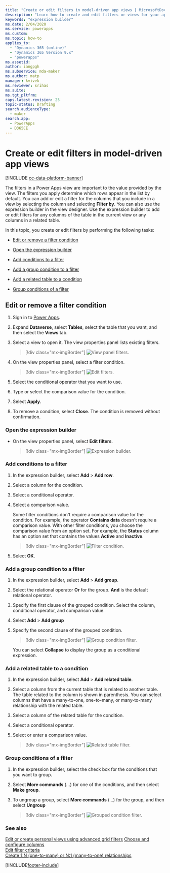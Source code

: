 ```yaml
---
title: "Create or edit filters in model-driven app views | MicrosoftDocs"
description: "Learn how to create and edit filters or views for your app"
keywords: "expression builder"
ms.date: 2/04/2020
ms.service: powerapps
ms.custom: 
ms.topic: how-to
applies_to: 
  - "Dynamics 365 (online)"
  - "Dynamics 365 Version 9.x"
  - "powerapps"
ms.assetid: 
author: iangpgh
ms.subservice: mda-maker
ms.author: matp
manager: kvivek
ms.reviewer: srihas
ms.suite: 
ms.tgt_pltfrm: 
caps.latest.revision: 25
topic-status: Drafting
search.audienceType: 
  - maker
search.app: 
  - PowerApps
  - D365CE
---
```


# Create or edit filters in model-driven app views

[!INCLUDE [cc-data-platform-banner](../../includes/cc-data-platform-banner.md)]

<a name="BKMK_CreateOrEditViewFilters"></a>   

The filters in a Power Apps view are important to the value provided by the view. The filters you apply determine which rows appear in the list by default. You can add or edit a filter for the columns that you include in a view by selecting the column and selecting **Filter by**. You can also use the expression builder in the view designer. Use the expression builder to add or edit filters for any columns of the table in the current view or any columns in a related table. 

In this topic, you create or edit filters by performing the following tasks:

-   [Edit or remove a filter condition](create-edit-view-filters.md#edit-or-remove-a-filter-condition)

-   [Open the expression builder](create-edit-view-filters.md#open-the-expression-builder)

-   [Add conditions to a filter](create-edit-view-filters.md#add-conditions-to-a-filter)

-   [Add a group condition to a filter](create-edit-view-filters.md#add-a-group-condition-to-a-filter)

-   [Add a related table to a condition](create-edit-view-filters.md#add-a-related-table-to-a-condition)

-   [Group conditions of a filter](create-edit-view-filters.md#group-conditions-of-a-filter)

## Edit or remove a filter condition

1. Sign in to [Power Apps](https://make.powerapps.com/?utm_source=padocs&utm_medium=linkinadoc&utm_campaign=referralsfromdoc).  

2. Expand **Dataverse**, select **Tables**, select the table that you want, and then select the **Views** tab.

3. Select a view to open it. The view properties panel lists existing filters.

    > [!div class="mx-imgBorder"] 
    > ![View panel filters.](media/views-panel-filters.png "View panel filters")

4. On the view properties panel, select a filter condition.

    > [!div class="mx-imgBorder"] 
    > ![Edit filters.](media/edit-filter-viewpanel.png "Edit filters")

5. Select the conditional operator that you want to use.

6. Type or select the comparison value for the condition.

7. Select **Apply**.

8. To remove a condition, select **Close**. The condition is removed without confirmation.

### Open the expression builder

- On the view properties panel, select **Edit filters**.

    > [!div class="mx-imgBorder"] 
    > ![Expression builder.](media/edit-create-filters.png "Expression builder")

### Add conditions to a filter

1. In the expression builder, select **Add** > **Add row**.

2. Select a column for the condition.

3. Select a conditional operator.

4. Select a comparison value.  

    Some filter conditions don't require a comparison value for the condition. For example, the operator **Contains data** doesn't require a comparison value. With other filter conditions, you choose the comparison value from an option set. For example, the **Status** column has an option set that contains the values **Active** and **Inactive**.

    > [!div class="mx-imgBorder"] 
    > ![Filter condition.](media/add-condition-filter.png "Filter condition")

5. Select **OK**.

### Add a group condition to a filter

1. In the expression builder, select **Add** > **Add group**.

2. Select the relational operator **Or** for the group. **And** is the default relational operator.

3. Specify the first clause of the grouped condition. Select the column, conditional operator, and comparison value.

4. Select **Add** > **Add group**

5. Specify the second clause of the grouped condition.

    > [!div class="mx-imgBorder"] 
    > ![Group condition filter.](media/add-group-filter.png "Group condition filter")

    You can select **Collapse** to display the group as a conditional expression.

### Add a related table to a condition

1. In the expression builder, select **Add** > **Add related table**.

2. Select a column from the current table that is related to another table. The table related to the column is shown in parenthesis. You can select columns that have a many-to-one, one-to-many, or many-to-many relationship with the related table.

3. Select a column of the related table for the condition.

4. Select a conditional operator.

5. Select or enter a comparison value.

    > [!div class="mx-imgBorder"] 
    > ![Related table filter.](media/add-relatedentity-filter.png "Related table filter")

### Group conditions of a filter

1. In the expression builder, select the check box for the conditions that you want to group.

2. Select **More commands** (...) for one of the conditions, and then select **Make group**.

3. To ungroup a group, select **More commands** (...) for the group, and then select **Ungroup**

    > [!div class="mx-imgBorder"] 
    > ![Grouped condition filter.](media/group-conditions-filter.png "Grouped condition filter")

### See also
[Edit or create personal views using advanced grid filters](../../user/grid-filters-advanced.md)
[Choose and configure columns](choose-and-configure-columns.md)  
[Edit filter criteria](edit-filter-criteria.md)  
[Create 1:N (one-to-many) or N:1 (many-to-one) relationships](../data-platform/create-edit-1n-relationships.md)


[!INCLUDE[footer-include](../../includes/footer-banner.md)]